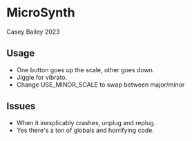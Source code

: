 # MicroSynth
Casey Bailey 2023

## Usage

* One button goes up the scale, other goes down.
* Jiggle for vibrato.
* Change USE_MINOR_SCALE to swap between major/minor

## Issues

* When it inexplicably crashes, unplug and replug.
* Yes there's a ton of globals and horrifying code.
